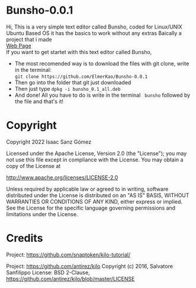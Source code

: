 # Bunsho-0.0.1
Hi, This is a very simple text editor called Bunsho, coded for Linux/UNIX Ubuntu Based OS it has the basics to work without any extras
Baically a project that i made<br><a href="https://www.bunsho.x10.mx">Web Page</a><br>
If you want to get startet with this text editor called Bunsho,
- The most recomended way is to download the files with git clone, write in the terminal:<br>
  `git clone https://github.com/ElmerKao/Bunsho-0.0.1 `
- Then go into the folder that git just downloaded
- Then just type `dpkg -i bunsho_0.1_all.deb`
- And done! All you have to do is write in the terminal ` bunsho` followed by the file and that's it!


# Copyright

Copyright 2022 Isaac Sanz Gómez

Licensed under the Apache License, Version 2.0 (the "License");
you may not use this file except in compliance with the License.
You may obtain a copy of the License at

http://www.apache.org/licenses/LICENSE-2.0

Unless required by applicable law or agreed to in writing, software
distributed under the License is distributed on an "AS IS" BASIS,
WITHOUT WARRANTIES OR CONDITIONS OF ANY KIND, either express or implied.
See the License for the specific language governing permissions and
limitations under the License.

# Credits

Project: https://github.com/snaptoken/kilo-tutorial/

Project: https://github.com/antirez/kilo
Copyright (c) 2016, Salvatore Sanfilippo 
License: BSD 2-Clause, https://github.com/antirez/kilo/blob/master/LICENSE
